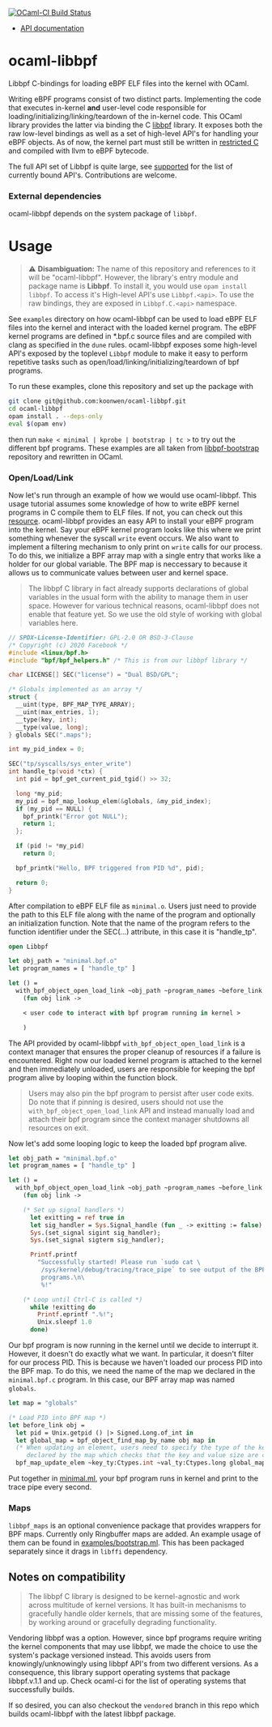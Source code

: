 [![OCaml-CI Build Status](https://img.shields.io/endpoint?url=https://ocaml.ci.dev/badge/koonwen/ocaml-libbpf/main&logo=ocaml)](https://ocaml.ci.dev/github/koonwen/ocaml-libbpf)
- [API documentation](https://koonwen.github.io/ocaml-libbpf/)

# ocaml-libbpf
Libbpf C-bindings for loading eBPF ELF files into the kernel with OCaml.

Writing eBPF programs consist of two distinct parts. Implementing the
code that executes in-kernel **and** user-level code responsible for
loading/initializing/linking/teardown of the in-kernel code. This
OCaml library provides the latter via binding the C
[libbpf](https://github.com/libbpf/libbpf) library. It exposes both
the raw low-level bindings as well as a set of high-level API's for
handling your eBPF objects. As of now, the kernel part must still be
written in [restricted
C](https://stackoverflow.com/questions/57688344/what-is-not-allowed-in-restricted-c-for-ebpf)
and compiled with llvm to eBPF bytecode.

The full API set of Libbpf is quite large, see [supported](supported.json) for the list
of currently bound API's. Contributions are welcome.

### External dependencies
ocaml-libbpf depends on the system package of `libbpf`.

# Usage
> ⚠️ **Disambiguation:** The name of this repository and
> references to it will be "ocaml-libbpf". However, the library's
> entry module and package name is **Libbpf**. To install it, you
> would use `opam install libbpf`. To access it's High-level API's use
> `Libbpf.<api>`. To use the raw bindings, they are exposed in
> `Libbpf.C.<api>` namespace.

See `examples` directory on how ocaml-libbpf can be used to load eBPF
ELF files into the kernel and interact with the loaded kernel program.
The eBPF kernel programs are defined in *.bpf.c source files and are
compiled with clang as specified in the `dune` rules. ocaml-libbpf
exposes some high-level API's exposed by the toplevel `Libbpf` module
to make it easy to perform repetitive tasks such as
open/load/linking/initializing/teardown of bpf programs.

To run these examples, clone this repository and set up the package with
```bash
git clone git@github.com:koonwen/ocaml-libbpf.git
cd ocaml-libbpf
opam install . --deps-only
eval $(opam env)
```

then run `make < minimal | kprobe | bootstrap | tc >` to try out the
different bpf programs. These examples are all taken from
[libbpf-bootstrap](https://github.com/libbpf/libbpf-bootstrap)
repository and rewritten in OCaml.

### Open/Load/Link
Now let's run through an example of how we would use
ocaml-libbpf. This usage tutorial assumes some knowledge of how to
write eBPF kernel programs in C compile them to ELF files. If not, you
can check out this
[resource](https://nakryiko.com/posts/libbpf-bootstrap/#the-bpf-side). ocaml-libbpf
provides an easy API to install your eBPF program into the kernel. Say
your eBPF kernel program looks like this where we print something
whenever the syscall `write` event occurs. We also want to implement a
filtering mechanism to only print on `write` calls for our process. To
do this, we initialize a BPF array map with a single entry that works
like a holder for our global variable. The BPF map is neccessary to
because it allows us to communicate values between user and kernel
space.

> The libbpf C library in fact already supports declarations of global
> variables in the usual form with the ability to manage them in user
> space. However for various technical reasons, ocaml-libbpf does not
> enable that feature yet. So we use the old style of working with
> global variables here.

```c
// SPDX-License-Identifier: GPL-2.0 OR BSD-3-Clause
/* Copyright (c) 2020 Facebook */
#include <linux/bpf.h>
#include "bpf/bpf_helpers.h" /* This is from our libbpf library */

char LICENSE[] SEC("license") = "Dual BSD/GPL";

/* Globals implemented as an array */
struct {
  __uint(type, BPF_MAP_TYPE_ARRAY);
  __uint(max_entries, 1);
  __type(key, int);
  __type(value, long);
} globals SEC(".maps");

int my_pid_index = 0;

SEC("tp/syscalls/sys_enter_write")
int handle_tp(void *ctx) {
  int pid = bpf_get_current_pid_tgid() >> 32;

  long *my_pid;
  my_pid = bpf_map_lookup_elem(&globals, &my_pid_index);
  if (my_pid == NULL) {
    bpf_printk("Error got NULL");
    return 1;
  };

  if (pid != *my_pid)
    return 0;

  bpf_printk("Hello, BPF triggered from PID %d", pid);

  return 0;
}

```

After compilation to eBPF ELF file as `minimal.o`. Users just need to
provide the path to this ELF file along with the name of the program
and optionally an initialization function. Note that the name of the
program refers to the function identifier under the SEC(...)
attribute, in this case it is "handle_tp".

```ocaml
open Libbpf

let obj_path = "minimal.bpf.o"
let program_names = [ "handle_tp" ]

let () =
  with_bpf_object_open_load_link ~obj_path ~program_names ~before_link
    (fun obj link ->

	< user code to interact with bpf program running in kernel >

	)
```

The API provided by ocaml-libbpf `with_bpf_object_open_load_link` is
a context manager that ensures the proper cleanup of resources if a
failure is encountered. Right now our loaded kernel program is
attached to the kernel and then immediately unloaded, users are
responsible for keeping the bpf program alive by looping within the
function block.

> Users may also pin the bpf program to persist after user code
> exits. Do note that if pinning is desired, users should not use the
> `with_bpf_object_open_load_link` API and instead manually load and
> attach their bpf program since the context manager shutdowns all
> resources on exit.

Now let's add some looping logic to keep the loaded bpf program alive.

```ocaml
let obj_path = "minimal.bpf.o"
let program_names = [ "handle_tp" ]

let () =
  with_bpf_object_open_load_link ~obj_path ~program_names ~before_link
    (fun obj link ->

	(* Set up signal handlers *)
      let exitting = ref true in
      let sig_handler = Sys.Signal_handle (fun _ -> exitting := false) in
      Sys.(set_signal sigint sig_handler);
      Sys.(set_signal sigterm sig_handler);

      Printf.printf
        "Successfully started! Please run `sudo cat \
         /sys/kernel/debug/tracing/trace_pipe` to see output of the BPF \
         programs.\n\
         %!"

    (* Loop until Ctrl-C is called *)
      while !exitting do
        Printf.eprintf ".%!";
        Unix.sleepf 1.0
      done)
```

Our bpf program is now running in the kernel until we decide to
interrupt it. However, it doesn't do exactly what we want. In
particular, it doesn't filter for our process PID. This is because we
haven't loaded our process PID into the BPF map. To do this, we need
the name of the map we declared in the `minimal.bpf.c` program. In
this case, our BPF array map was named `globals`.

```ocaml
let map = "globals"

(* Load PID into BPF map *)
let before_link obj =
  let pid = Unix.getpid () |> Signed.Long.of_int in
  let global_map = bpf_object_find_map_by_name obj map in
  (* When updating an element, users need to specify the type of the key and value
     declared by the map which checks that the key and value size are consistent. *)
  bpf_map_update_elem ~key_ty:Ctypes.int ~val_ty:Ctypes.long global_map 0 pid
```

Put together in [minimal.ml](./examples/minimal.ml), your bpf program
runs in kernel and print to the trace pipe every second.

### Maps
`libbpf_maps` is an optional convenience package that provides
wrappers for BPF maps. Currently only Ringbuffer maps are added. An
example usage of them can be found in
[examples/bootstrap.ml](./examples/bootstrap.ml). This has been
packaged separately since it drags in `libffi` dependency.

## Notes on compatibility
> The libbpf C library is designed to be kernel-agnostic and work
> across multitude of kernel versions. It has built-in mechanisms to
> gracefully handle older kernels, that are missing some of the
> features, by working around or gracefully degrading functionality.

Vendoring libbpf was a option. However, since bpf programs require
writing the kernel components that may use libbpf, we made the choice
to use the system's package versioned instead. This avoids users from
knowingly/unknowingly using libbpf API's from two different
versions. As a consequence, this library support operating systems
that package libbpf.v.1.1 and up. Check ocaml-ci for the list of
operating systems that successfully builds.

If so desired, you can also checkout the `vendored` branch in this
repo which builds ocaml-libbpf with the latest libbpf package.
